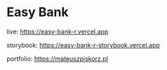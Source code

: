 <h1>Easy Bank</h1>

live: https://easy-bank-r.vercel.app

storybook: https://easy-bank-r-storybook.vercel.app

portfolio: https://mateuszpiskorz.pl
